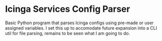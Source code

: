 # Icinga Services Config Parser

<div>
    <body>
    Basic Python program that parses Icinga configs using pre-made or user assigned variables. I set this up to accomodate future expansion into a CLI util for file parsing, remains to be seen what I am going to do.
    </body>
</div>